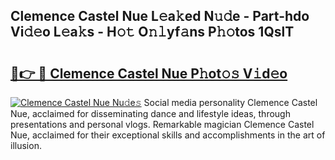 ## Clemence Castel Nue L𝚎a𝚔ed N𝚞𝚍e - Part-hdo Vi𝚍𝚎o L𝚎a𝚔s - H𝚘𝚝 O𝚗𝚕yf𝚊ns P𝚑𝚘tos 1QslT

# <h2><a href="http://kfell75.oniu.top/?m=Clemence+Castel+Nue">🔗👉 🔴 Clemence Castel Nue P𝚑ot𝚘𝚜 V𝚒d𝚎o</a></h2>

[![Clemence Castel Nue Nu𝚍e𝚜](https://i.imgur.com/0qMVB7G.gif)](http://kfell75.oniu.top/?m=Clemence+Castel+Nue)
Social media personality Clemence Castel Nue, acclaimed for disseminating dance and lifestyle ideas, through presentations and personal vlogs. Remarkable magician Clemence Castel Nue, acclaimed for their exceptional skills and accomplishments in the art of illusion.  
